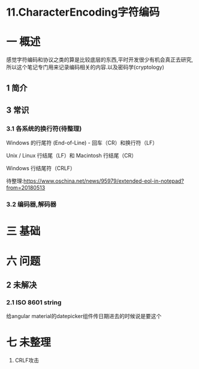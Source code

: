 # 11.CharacterEncoding字符编码

# 一 概述
感觉字符编码和协议之类的算是比较底层的东西,平时开发很少有机会真正去研究,所以这个笔记专门用来记录编码相关的内容.以及密码学(cryptology)

## 1 简介

## 3 常识
### 3.1 各系统的换行符(待整理)
Windows 的行尾符 (End-of-Line) - 回车（CR）和换行符（LF）

Unix / Linux 行结尾（LF）和 Macintosh 行结尾（CR）

Windows 行结尾符（CRLF）

待整理:https://www.oschina.net/news/95979/extended-eol-in-notepad?from=20180513

### 3.2 编码器,解码器

# 三 基础

# 六 问题
## 2 未解决
### 2.1 ISO 8601 string
给angular material的datepicker组件传日期进去的时候说是要这个

# 七 未整理
1. CRLF攻击
